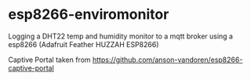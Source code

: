 # esp8266-enviromonitor

Logging a DHT22 temp and humidity monitor to a mqtt broker using a esp8266 (Adafruit Feather HUZZAH ESP8266)

Captive Portal taken from https://github.com/anson-vandoren/esp8266-captive-portal
